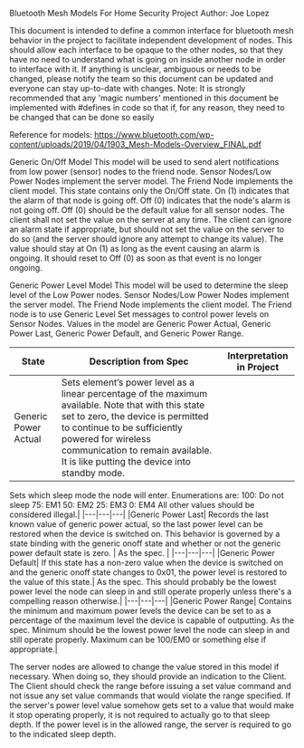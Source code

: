 Bluetooth Mesh Models
For Home Security Project
Author: Joe Lopez

This document is intended to define a common interface for bluetooth mesh behavior in the project to facilitate independent development of nodes. This should allow each interface to be opaque to the other nodes, so that they have no need to understand what is going on inside another node in order to interface with it. 
If anything is unclear, ambiguous or needs to be changed, please notify the team so this document can be updated and everyone can stay up-to-date with changes. 
Note: It is strongly recommended that any 'magic numbers' mentioned in this document be implemented with #defines in code so that if, for any reason, they need to be changed that can be done so easily

Reference for models: https://www.bluetooth.com/wp-content/uploads/2019/04/1903_Mesh-Models-Overview_FINAL.pdf

Generic On/Off Model
This model will be used to send alert notifications from low power (sensor) nodes to the friend node. 
Sensor Nodes/Low Power Nodes implement the server model. The Friend Node implements the client model.
This state contains only the On/Off state. On (1) indicates that the alarm of that node is going off. Off (0) indicates that the node's alarm is not going off.
Off (0) should be the default value for all sensor nodes.
The client shall not set the value on the server at any time. The client can ignore an alarm state if appropriate, but should not set the value on the server to do so (and the server should ignore any attempt to change its value). 
The value should stay at On (1) as long as the event causing an alarm is ongoing. It should reset to Off (0) as soon as that event is no longer ongoing. 


Generic Power Level Model
This model will be used to determine the sleep level of the Low Power nodes.
Sensor Nodes/Low Power Nodes implement the server model. The Friend Node implements the client model. The Friend node is to use Generic Level Set messages to control power levels on Sensor Nodes.
Values in the model are Generic Power Actual, Generic Power Last, Generic Power Default, and Generic Power Range.

|State | Description from Spec |Interpretation in Project |
|------|-----------------------|--------------------------|
|Generic Power Actual| Sets element’s power level as a linear percentage of the maximum available. Note that with this state set to zero, the device is permitted to continue to be sufficiently powered for wireless communication to remain available. It is like putting the device into standby mode. |
Sets which sleep mode the node will enter. Enumerations are:
100: Do not sleep
75: EM1
50: EM2
25: EM3
0: EM4
All other values should be considered illegal.|
|---|---|---|
|Generic Power Last|
 Records the last known value of generic power actual, so the last power level can be restored when the device is switched on. This behavior is governed by a state binding with the generic onoff state and whether or not the generic power default state is zero. |
As the spec. |
|---|---|---|
|Generic Power Default|
If this state has a non-zero value when the device is switched on and the generic onoff state changes to 0x01, the power level is restored to the value of this state.|
As the spec. This should probably be the lowest power level the node can sleep in and still operate properly unless there's a compelling reason otherwise.|
|---|---|---|
|Generic Power Range|
Contains the minimum and maximum power levels the device can be set to as a percentage of the maximum level the device is capable of outputting.
As the spec. Minimum should be the lowest power level the node can sleep in and still operate properly. Maximum can be 100/EM0 or something else if appropriate.|

The server nodes are allowed to change the value stored in this model if necessary. When doing so, they should provide an indication to the Client. 
The Client should  check the range before issuing a set value command and not issue any set value commands that would violate the range specified.
If the server's power level value somehow gets set to a value that would make it stop operating properly, it is not required to actually go to that sleep depth. If the power level is in the allowed range, the server is required to go to the indicated sleep depth. 
